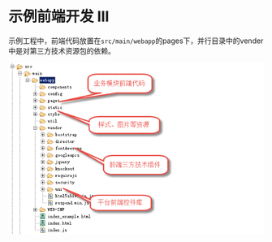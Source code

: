 # 示例前端开发 III

示例工程中，前端代码放置在`src/main/webapp`的pages下，并行目录中的vender中是对第三方技术资源包的依赖。  


![](/img/image014.jpg)

